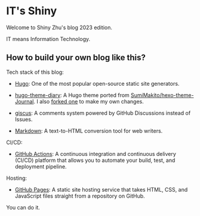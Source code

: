 # IT's Shiny

Welcome to Shiny Zhu's blog 2023 edition.

IT means Information Technology.

## How to build your own blog like this?

Tech stack of this blog:

- [Hugo](https://gohugo.io/): One of the most popular open-source static site generators.

- [hugo-theme-diary](https://github.com/AmazingRise/hugo-theme-diary): A Hugo theme ported from [SumiMakito/hexo-theme-Journal](https://github.com/SumiMakito/hexo-theme-Journal). I also [forked one](https://github.com/shinyzhu/hugo-theme-diary) to make my own changes.

- [giscus](https://giscus.app/): A comments system powered by GitHub Discussions instead of Issues.

- [Markdown](https://daringfireball.net/projects/markdown/): A text-to-HTML conversion tool for web writers.

CI/CD:

- [GitHub Actions](https://docs.github.com/en/actions): A continuous integration and continuous delivery (CI/CD) platform that allows you to automate your build, test, and deployment pipeline.

Hosting:

- [GitHub Pages](https://docs.github.com/en/pages): A static site hosting service that takes HTML, CSS, and JavaScript files straight from a repository on GitHub.

You can do it.